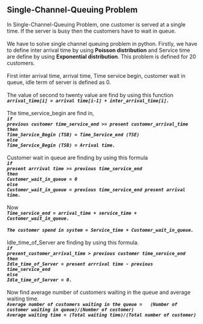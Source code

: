 ## Single-Channel-Queuing Problem 
In Single-Channel-Queuing Problem, one customer is served at a single time. If the server is busy then the customers have to wait in queue.<br/><br/>
We have to solve single channel queuing problem in python. Firstly, we have to define inter arrival time by using **Poisson distribution** and Service time are define by using
**Exponential distribution**. This problem is defined for 20 customers.<br/><br/>
First inter arrival time, arrival time, Time service begin, customer wait in queue, idle term of server is defined as 0.<br/><br/>
The value of second to twenty value are find by using this function <br/>
       ***`arrival_time[i] = arrival time[i-1] + inter_arrival_time[i].`***<br/><br/>
The time_service_begin are find in,<br/> ***`if `<br/> `previous customer time_service_end >= present customer_arrival_time`<br/>`then` <br/>`Time_Service_Begin (TSB) = Time_Service_end (TSE)`<br/> `else`<br/>`Time_Service_Begin (TSB) = Arrival time.`***  <br/><br/>
Customer wait in queue are finding by using this formula <br/>***`if`<br/> `present arrrival time >= previous time_service_end` <br/>`then`<br/> `Customer_wait_in_queue = 0`<br/> `else` <br/>`Customer_wait_in_queue = previous time_service_end present arrival time.`***<br/><br/>
Now<br/> ***`Time_service_end = arrival_time + service_time + Customer_wait_in_queue.`***<br/><br/>
***`The customer spend in system = Service_time + Customer_wait_in_queue.`*** <br/><br/>
Idle_time_of_Server are finding by using this formula.<br/>
***`if `<br/> `present_customer_arrival_time > previous customer time_service_end`<br/> `then`<br/> `Idle_time_of_Server = present arrrival time - previous time_service_end`<br/> `else`<br/> `Idle_time_of_Server = 0.`***<br/><br/>
Now find average number of customers waiting in the queue and average waiting time.<br/>
	***`Average number of customers waiting in the queue =   (Number of customer waiting in queue)/(Number of customer)`***<br/>
	***`Average waiting time = (Total waiting time)/(Total number of customer)`***<br/>
    
